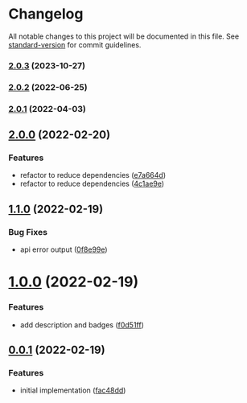 # Changelog

All notable changes to this project will be documented in this file. See [standard-version](https://github.com/conventional-changelog/standard-version) for commit guidelines.

### [2.0.3](https://github.com/public-js/cc-github-releaser/compare/2.0.2...2.0.3) (2023-10-27)

### [2.0.2](https://github.com/public-js/cc-github-releaser/compare/2.0.1...2.0.2) (2022-06-25)

### [2.0.1](https://github.com/public-js/cc-github-releaser/compare/2.0.0...2.0.1) (2022-04-03)

## [2.0.0](https://github.com/public-js/cc-github-releaser/compare/1.1.0...2.0.0) (2022-02-20)


### Features

* refactor to reduce dependencies ([e7a664d](https://github.com/public-js/cc-github-releaser/commit/e7a664de3e857b48f5f5114a034c37ff8df3fae8))
* refactor to reduce dependencies ([4c1ae9e](https://github.com/public-js/cc-github-releaser/commit/4c1ae9eb2ae13fa229747a18ad06cc67ab99b02c))

## [1.1.0](https://github.com/public-js/cc-github-releaser/compare/1.0.0...1.1.0) (2022-02-19)


### Bug Fixes

* api error output ([0f8e99e](https://github.com/public-js/cc-github-releaser/commit/0f8e99e7c9873545a72b06386a6a2f40e0f31287))

# [1.0.0](https://github.com/public-js/cc-github-releaser/compare/0.0.1...1.0.0) (2022-02-19)


### Features

* add description and badges ([f0d51ff](https://github.com/public-js/cc-github-releaser/commit/f0d51ff5c54cd1d821236132f95cbef506711852))



## [0.0.1](https://github.com/public-js/cc-github-releaser/compare/fac48dd7efb71cb56670a67cecd2cfe4ec6055fc...0.0.1) (2022-02-19)


### Features

* initial implementation ([fac48dd](https://github.com/public-js/cc-github-releaser/commit/fac48dd7efb71cb56670a67cecd2cfe4ec6055fc))
